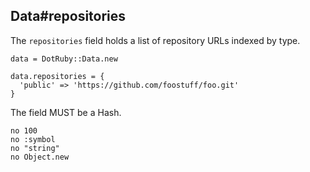 ## Data#repositories

The `repositories` field holds a list of repository URLs indexed by type.

    data = DotRuby::Data.new

    data.repositories = {
      'public' => 'https://github.com/foostuff/foo.git'
    }

The field MUST be a Hash.

    no 100
    no :symbol
    no "string"
    no Object.new

